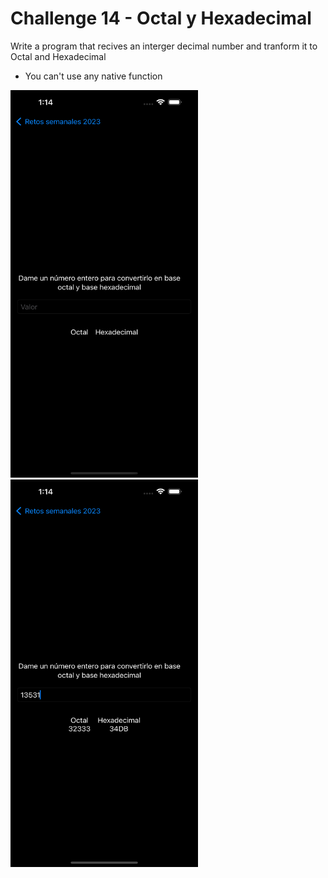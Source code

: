 # Challenge 14 - Octal y Hexadecimal

Write a program that recives an interger decimal number and tranform it to Octal and Hexadecimal

- You can't use any native function
 
<img src="/ChallengesImages/Challenge%2014_1.png" width="300" height="620">
<img src="/ChallengesImages/Challenge%2014_2.png" width="300" height="620">